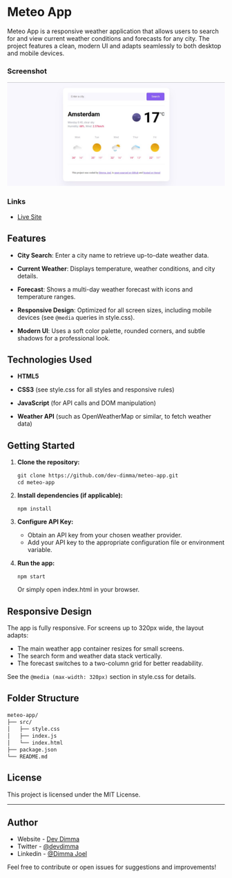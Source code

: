 # Meteo App

Meteo App is a responsive weather application that allows users to search for and view current weather conditions and forecasts for any city. The project features a clean, modern UI and adapts seamlessly to both desktop and mobile devices.

### Screenshot

![](/img/meteo-app.jpg)

### Links

- [Live Site](https://meteo-app-brown.vercel.app/)

## Features

- **City Search**: Enter a city name to retrieve up-to-date weather data.

- **Current Weather**: Displays temperature, weather conditions, and city details.

- **Forecast**: Shows a multi-day weather forecast with icons and temperature ranges.

- **Responsive Design**: Optimized for all screen sizes, including mobile devices (see `@media` queries in style.css).

- **Modern UI**: Uses a soft color palette, rounded corners, and subtle shadows for a professional look.

## Technologies Used

- **HTML5**
- **CSS3** (see style.css for all styles and responsive rules)

- **JavaScript** (for API calls and DOM manipulation)

- **Weather API** (such as OpenWeatherMap or similar, to fetch weather data)

## Getting Started

1. **Clone the repository:**

   ```
   git clone https://github.com/dev-dimma/meteo-app.git
   cd meteo-app
   ```

2. **Install dependencies (if applicable):**

   ```
   npm install
   ```

3. **Configure API Key:**

   - Obtain an API key from your chosen weather provider.
   - Add your API key to the appropriate configuration file or environment variable.

4. **Run the app:**
   ```
   npm start
   ```
   Or simply open index.html in your browser.

## Responsive Design

The app is fully responsive. For screens up to 320px wide, the layout adapts:

- The main weather app container resizes for small screens.
- The search form and weather data stack vertically.
- The forecast switches to a two-column grid for better readability.

See the `@media (max-width: 320px)` section in style.css for details.

## Folder Structure

```
meteo-app/
├── src/
│   ├── style.css
│   ├── index.js
│   └── index.html
├── package.json
└── README.md
```

## License

This project is licensed under the MIT License.

---

## Author

- Website - [Dev Dimma](https://dev-dimma.vercel.app/)
- Twitter - [@devdimma](https://x.com/devdimma)
- Linkedin - [@Dimma Joel](https://www.linkedin.com/in/dimma-joel-technology-frontend-developer-dev-dimma-technical-writer/)

Feel free to contribute or open issues for suggestions and improvements!
